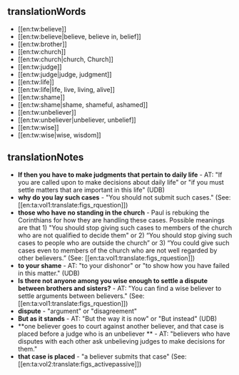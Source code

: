 ## translationWords

* [[en:tw:believe]]
* [[en:tw:believe|believe, believe in, belief]]
* [[en:tw:brother]]
* [[en:tw:church]]
* [[en:tw:church|church, Church]]
* [[en:tw:judge]]
* [[en:tw:judge|judge, judgment]]
* [[en:tw:life]]
* [[en:tw:life|life, live, living, alive]]
* [[en:tw:shame]]
* [[en:tw:shame|shame, shameful, ashamed]]
* [[en:tw:unbeliever]]
* [[en:tw:unbeliever|unbeliever, unbelief]]
* [[en:tw:wise]]
* [[en:tw:wise|wise, wisdom]]

## translationNotes

* **If then you have to make judgments that pertain to daily life** - AT: "If you are called upon to  make decisions about daily life" or "if you must settle matters that are important in this life" (UDB)
* **why do you lay such cases** - "You should not submit such cases." (See: [[en:ta:vol1:translate:figs_rquestion]])
* **those who have no standing in the church** - Paul is rebuking the Corinthians for how they are handling these cases. Possible meanings are that 1) "You should stop giving such cases to members of the church who are not qualified to decide them" or 2) “You should stop giving such cases to people who are outside the church” or 3) “You could give such cases even to members of the church who are not well regarded by other believers.” (See: [[en:ta:vol1:translate:figs_rquestion]])
* **to your shame** - AT: "to your dishonor" or "to show how you have failed in this matter." (UDB)
* **Is there not anyone among you wise enough to settle a dispute between brothers and sisters?** - AT: "You can find a wise believer to settle arguments between believers." (See: [[en:ta:vol1:translate:figs_rquestion]])
* **dispute** - "argument" or "disagreement"
* **But as it stands** - AT: "But the way it is now" or "But instead" (UDB)
* **one believer goes to court against another believer, and that case is placed before a judge who is an unbeliever ** - AT: "believers who have disputes with each other ask unbelieving judges to make decisions for them."
* **that case is placed** - "a believer submits that case" (See: [[en:ta:vol2:translate:figs_activepassive]])
